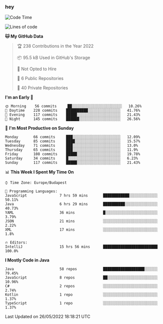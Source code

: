 ### hey

<!--START_SECTION:waka-->
![Code Time](http://img.shields.io/badge/Code%20Time-780%20hrs%2010%20mins-blue)

![Lines of code](https://img.shields.io/badge/From%20Hello%20World%20I%27ve%20Written-509%20Thousand%20lines%20of%20code-blue)

**🐱 My GitHub Data** 

> 🏆 238 Contributions in the Year 2022
 > 
> 📦 95.5 kB Used in GitHub's Storage 
 > 
> 🚫 Not Opted to Hire
 > 
> 📜 6 Public Repositories 
 > 
> 🔑 40 Private Repositories  
 > 
**I'm an Early 🐤** 

```text
🌞 Morning    56 commits     ██░░░░░░░░░░░░░░░░░░░░░░░   10.26% 
🌆 Daytime    228 commits    ██████████░░░░░░░░░░░░░░░   41.76% 
🌃 Evening    117 commits    █████░░░░░░░░░░░░░░░░░░░░   21.43% 
🌙 Night      145 commits    ██████░░░░░░░░░░░░░░░░░░░   26.56%

```
📅 **I'm Most Productive on Sunday** 

```text
Monday       66 commits     ███░░░░░░░░░░░░░░░░░░░░░░   12.09% 
Tuesday      85 commits     ████░░░░░░░░░░░░░░░░░░░░░   15.57% 
Wednesday    71 commits     ███░░░░░░░░░░░░░░░░░░░░░░   13.0% 
Thursday     65 commits     ███░░░░░░░░░░░░░░░░░░░░░░   11.9% 
Friday       108 commits    █████░░░░░░░░░░░░░░░░░░░░   19.78% 
Saturday     34 commits     █░░░░░░░░░░░░░░░░░░░░░░░░   6.23% 
Sunday       117 commits    █████░░░░░░░░░░░░░░░░░░░░   21.43%

```


📊 **This Week I Spent My Time On** 

```text
⌚︎ Time Zone: Europe/Budapest

💬 Programming Languages: 
JavaScript               7 hrs 59 mins       ████████████░░░░░░░░░░░░░   50.11% 
Java                     6 hrs 29 mins       ██████████░░░░░░░░░░░░░░░   40.73% 
YAML                     36 mins             █░░░░░░░░░░░░░░░░░░░░░░░░   3.79% 
JSON                     21 mins             ░░░░░░░░░░░░░░░░░░░░░░░░░   2.22% 
XML                      17 mins             ░░░░░░░░░░░░░░░░░░░░░░░░░   1.8%

🔥 Editors: 
IntelliJ                 15 hrs 56 mins      █████████████████████████   100.0%

```

**I Mostly Code in Java** 

```text
Java                     58 repos            ███████████████████░░░░░░   79.45% 
JavaScript               8 repos             ██░░░░░░░░░░░░░░░░░░░░░░░   10.96% 
C#                       2 repos             ░░░░░░░░░░░░░░░░░░░░░░░░░   2.74% 
Kotlin                   1 repo              ░░░░░░░░░░░░░░░░░░░░░░░░░   1.37% 
TypeScript               1 repo              ░░░░░░░░░░░░░░░░░░░░░░░░░   1.37%

```



 Last Updated on 26/05/2022 18:18:21 UTC
<!--END_SECTION:waka-->
